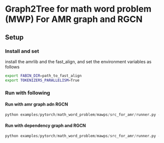 # Graph2Tree for math word problem (MWP) For AMR graph and RGCN

## Setup

### Install and set

install the amrlib and the fast_align, and set the environment variables as follows
```bash
export FABIN_DIR=path_to_fast_align
export TOKENIZERS_PARALLELISM=True
```

### Run with following

#### Run with amr graph adn RGCN
```python
python examples/pytorch/math_word_problem/mawps/src_for_amr/runner.py -json examples/pytorch/math_word_problem/mawps/config_for_amr/dynamic_amr_undirected.json
```
#### Run with dependency graph and RGCN
```python
python examples/pytorch/math_word_problem/mawps/src_for_amr/runner.py -json examples/pytorch/math_word_problem/mawps/config_for_amr/dynamic_dependency_undirected.json
```

